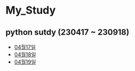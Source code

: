 # My_Study
## python sutdy (230417 ~ 230918)
* [04월17일](20230417.md)
* [04월18일](20230418.md)
* [04월19일](20230419.md)
